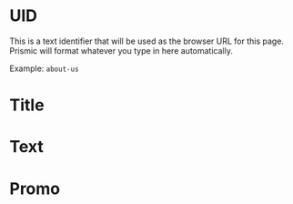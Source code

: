 # UID
This is a text identifier that will be used as the browser URL for this page. 
Prismic will format whatever you type in here automatically. 

Example: `about-us` 

# Title

# Text

# Promo


